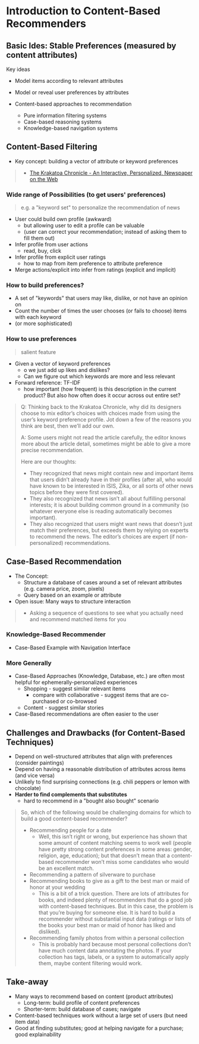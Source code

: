 # Introduction to Content-Based Recommenders

## Basic Ides: Stable Preferences (measured by content attributes)

Key ideas

* Model items according to relevant attributes
* Model or reveal user preferences by attributes

* Content-based approaches to recommendation
  * Pure information filtering systems
  * Case-based reasoning systems
  * Knowledge-based navigation systems

## Content-Based Filtering

* Key concept: building a vector of attribute or keyword preferences

> * [The Krakatoa Chronicle - An Interactive, Personalized, Newspaper on the Web](https://www.w3.org/Conferences/WWW4/Papers/93/)

### Wide range of Possibilities (to get users' preferences)

> e.g. a "keyword set" to personalize the recommendation of news

* User could build own profile (awkward)
  * but allowing user to edit a profile can be valuable
  * (user can correct your recommendation; instead of asking them to fill them out)
* Infer profile from user actions
  * read, buy, click
* Infer profile from explicit user ratings
  * how to map from item preference to attribute preference
* Merge actions/explicit into infer from ratings (explicit and implicit)

### How to build preferences?

* A set of "keywords" that users may like, dislike, or not have an opinion on
* Count the number of times the user chooses (or fails to choose) items with each keyword
* (or more sophisticated)

### How to use preferences

> salient feature

* Given a vector of keyword preferences
  * o we just add up likes and dislikes?
  * Can we figure out which keywords are more and less relevant
* Forward reference: TF-IDF
  * how important (how frequent) is this description in the current product? But also how often does it occur across out entire set?

> Q: Thinking back to the Krakatoa Chronicle, why did its designers choose to mix editor’s choices with choices made from using the user’s keyword preference profile.  Jot down a few of the reasons you think are best, then we’ll add our own.  
>
> A: Some users might not read the article carefully, the editor knows more about the article detail, sometimes might be able to give a more precise recommendation.
>
> Here are our thoughts:
>
> * They recognized that news might contain new and important items that users didn’t already have in their profiles (after all, who would have known to be interested in ISIS, Zika, or all sorts of other news topics before they were first covered).  
> * They also recognized that news isn’t all about fulfilling personal interests; it is about building common ground in a community (so whatever everyone else is reading automatically becomes important).
> * They also recognized that users might want news that doesn’t just match their preferences, but exceeds them by relying on experts to recommend the news.  The editor’s choices are expert (if non-personalized) recommendations.

## Case-Based Recommendation

* The Concept:
  * Structure a database of cases around a set of relevant attributes (e.g. camera price, zoom, pixels)
  * Query based on an example or attribute
* Open issue: Many ways to structure interaction

> * Asking a sequence of questions to see what you actually need and recommend matched items for you

### Knowledge-Based Recommender

* Case-Based Example with Navigation Interface

### More Generally

* Case-Based Approaches (Knowledge, Database, etc.) are often most helpful for ephemerally-personalized experiences
  * Shopping - suggest similar relevant items
    * compare with collaborative - suggest items that are co-purchased or co-browsed
  * Content - suggest similar stories
* Case-Based recommendations are often easier to the user

## Challenges and Drawbacks (for Content-Based Techniques)

* Depend on well-structured attributes that align with preferences (consider paintings)
* Depend on having a reasonable distribution of attributes across items (and vice versa)
* Unlikely to find surprising connections (e.g. chili peppers or lemon with chocolate)
* **Harder to find complements that substitutes**
  * hard to recommend in a "bought also bought" scenario

> So, which of the following would be challenging domains for which to build a good content-based recommender?
>
> * Recommending people for a date
>   * Well, this isn’t right or wrong, but experience has shown that some amount of content matching seems to work well (people have pretty strong content preferences in some areas:  gender, religion, age, education); but that doesn’t mean that a content-based recommender won’t miss some candidates who would be an excellent match.
> * Recommending a pattern of silverware to purchase  
> * Recommending books to give as a gift to the best man or maid of honor at your wedding
>   * This is a bit of a trick question.  There are lots of attributes for books, and indeed plenty of recommenders that do a good job with content-based techniques.  But in this case, the problem is that you’re buying for someone else.  It is hard to build a recommender without substantial input data (ratings or lists of the books your best man or maid of honor has liked and disliked).
> * Recommending family photos from within a personal collection
>   * This is probably hard because most personal collections don’t have much content data annotating the photos.  If your collection has tags, labels, or a system to automatically apply them, maybe content filtering would work.

## Take-away

* Many ways to recommend based on content (product attributes)
  * Long-term: build profile of content preferences
  * Shorter-term: build database of cases; navigate
* Content-based techniques work without a large set of users (but need item data)
* Good at finding substitutes; good at helping navigate for a purchase; good explainability
